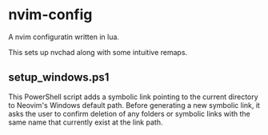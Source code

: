 # nvim-config

A nvim configuratin written in lua.

This sets up nvchad along with some intuitive remaps.

## setup_windows.ps1

This PowerShell script adds a symbolic link pointing to the current directory to Neovim's Windows default path. Before generating a new symbolic link, it asks the user to confirm deletion of any folders or symbolic links with the same name that currently exist at the link path.
